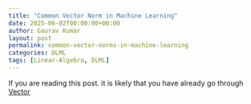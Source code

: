 ```yaml
---
title: "Common Vector Norm in Machine Learning"
date: 2025-06-02T00:00:00+00:00
author: Gaurav Kumar
layout: post
permalink: common-vector-norms-in-machine-learning
categories: DLML
tags: [Linear-Algebra, DLML]
---
```


If you are reading this post. it is likely that you have already go through [Vector]("https://www.urav.in/linear-algebra-for-machine-learning-deep-learning")
